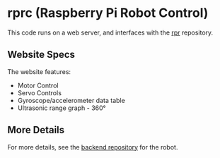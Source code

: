 # rprc (Raspberry Pi Robot Control)
This code runs on a web server, and interfaces with the [rpr](https://github.com/jcroskery/rpr) repository.
## Website Specs
The website features:
- Motor Control
- Servo Controls
- Gyroscope/accelerometer data table
- Ultrasonic range graph - 360°
## More Details
For more details, see the [backend repository](https://github.com/jcroskery/rpr) for the robot.
